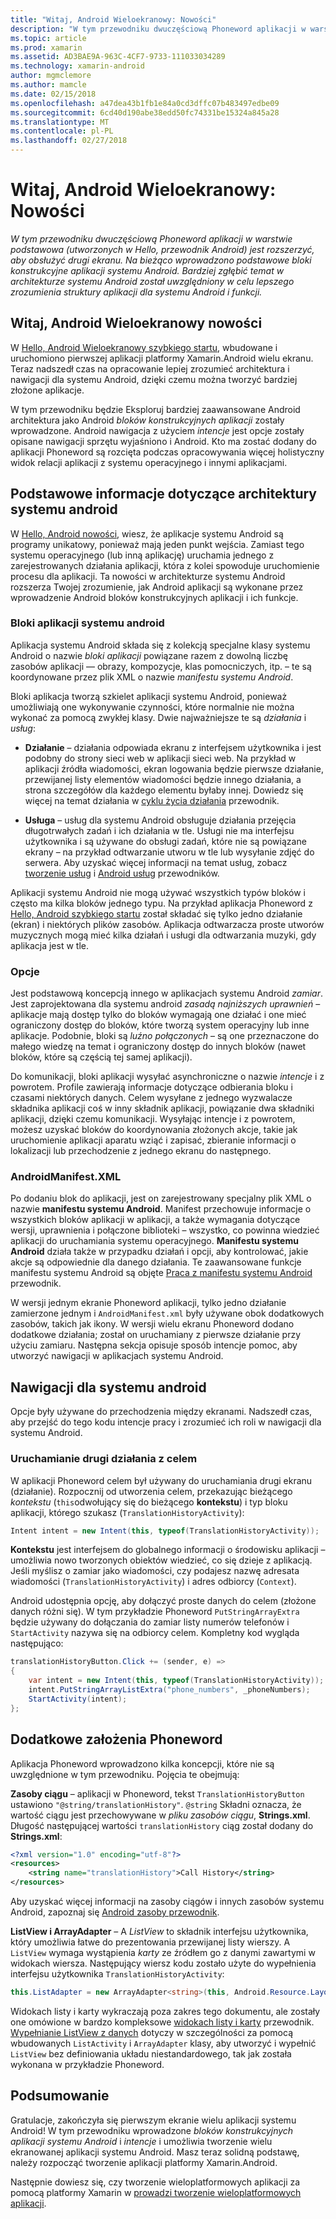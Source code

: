 ```yaml
---
title: "Witaj, Android Wieloekranowy: Nowości"
description: "W tym przewodniku dwuczęściową Phoneword aplikacji w warstwie podstawowa (utworzonych w Hello, przewodnik Android) jest rozszerzyć, aby obsłużyć drugi ekranu. Na bieżąco wprowadzono podstawowe bloki konstrukcyjne aplikacji systemu Android. Bardziej zgłębić temat w architekturze systemu Android został uwzględniony w celu lepszego zrozumienia struktury aplikacji dla systemu Android i funkcji."
ms.topic: article
ms.prod: xamarin
ms.assetid: AD3BAE9A-963C-4CF7-9733-111033034289
ms.technology: xamarin-android
author: mgmclemore
ms.author: mamcle
ms.date: 02/15/2018
ms.openlocfilehash: a47dea43b1fb1e84a0cd3dffc07b483497edbe09
ms.sourcegitcommit: 6cd40d190abe38edd50fc74331be15324a845a28
ms.translationtype: MT
ms.contentlocale: pl-PL
ms.lasthandoff: 02/27/2018
---
```

# <a name="hello-android-multiscreen-deep-dive"></a>Witaj, Android Wieloekranowy: Nowości

_W tym przewodniku dwuczęściową Phoneword aplikacji w warstwie podstawowa (utworzonych w Hello, przewodnik Android) jest rozszerzyć, aby obsłużyć drugi ekranu. Na bieżąco wprowadzono podstawowe bloki konstrukcyjne aplikacji systemu Android. Bardziej zgłębić temat w architekturze systemu Android został uwzględniony w celu lepszego zrozumienia struktury aplikacji dla systemu Android i funkcji._

## <a name="hello-android-multiscreen-deep-dive"></a>Witaj, Android Wieloekranowy nowości

W [Hello, Android Wieloekranowy szybkiego startu](~/android/get-started/hello-android-multiscreen/hello-android-multiscreen-quickstart.md), wbudowane i uruchomiono pierwszej aplikacji platformy Xamarin.Android wielu ekranu.
Teraz nadszedł czas na opracowanie lepiej zrozumieć architektura i nawigacji dla systemu Android, dzięki czemu można tworzyć bardziej złożone aplikacje.

W tym przewodniku będzie Eksploruj bardziej zaawansowane Android architektura jako Android *bloków konstrukcyjnych aplikacji* zostały wprowadzone. Android nawigacja z użyciem *intencje* jest opcje zostały opisane nawigacji sprzętu wyjaśniono i Android. Kto ma zostać dodany do aplikacji Phoneword są rozcięta podczas opracowywania więcej holistyczny widok relacji aplikacji z systemu operacyjnego i innymi aplikacjami.


## <a name="android-architecture-basics"></a>Podstawowe informacje dotyczące architektury systemu android

W [Hello, Android nowości](~/android/get-started/hello-android/hello-android-deepdive.md), wiesz, że aplikacje systemu Android są programy unikatowy, ponieważ mają jeden punkt wejścia. Zamiast tego systemu operacyjnego (lub inną aplikację) uruchamia jednego z zarejestrowanych działania aplikacji, która z kolei spowoduje uruchomienie procesu dla aplikacji. Ta nowości w architekturze systemu Android rozszerza Twojej zrozumienie, jak Android aplikacji są wykonane przez wprowadzenie Android bloków konstrukcyjnych aplikacji i ich funkcje.

<a name="AndroidApplicationBlocks" />

### <a name="android-application-blocks"></a>Bloki aplikacji systemu android

Aplikacja systemu Android składa się z kolekcją specjalne klasy systemu Android o nazwie *bloki aplikacji* powiązane razem z dowolną liczbę zasobów aplikacji — obrazy, kompozycje, klas pomocniczych, itp. &ndash; te są koordynowane przez plik XML o nazwie *manifestu systemu Android*.

Bloki aplikacja tworzą szkielet aplikacji systemu Android, ponieważ umożliwiają one wykonywanie czynności, które normalnie nie można wykonać za pomocą zwykłej klasy. Dwie najważniejsze te są _działania_ i _usług_:

-   **Działanie** &ndash; działania odpowiada ekranu z interfejsem użytkownika i jest podobny do strony sieci web w aplikacji sieci web. Na przykład w aplikacji źródła wiadomości, ekran logowania będzie pierwsze działanie, przewijanej listy elementów wiadomości będzie innego działania, a strona szczegółów dla każdego elementu byłaby innej. Dowiedz się więcej na temat działania w [cyklu życia działania](~/android/app-fundamentals/activity-lifecycle/index.md) przewodnik.

-   **Usługa** &ndash; usług dla systemu Android obsługuje działania przejęcia długotrwałych zadań i ich działania w tle. Usługi nie ma interfejsu użytkownika i są używane do obsługi zadań, które nie są powiązane ekrany &ndash; na przykład odtwarzanie utworu w tle lub wysyłanie zdjęć do serwera. Aby uzyskać więcej informacji na temat usług, zobacz [tworzenie usług](~/android/app-fundamentals/services/index.md) i [Android usług](~/android/app-fundamentals/services/index.md) przewodników.


Aplikacji systemu Android nie mogą używać wszystkich typów bloków i często ma kilka bloków jednego typu. Na przykład aplikacja Phoneword z [Hello, Android szybkiego startu](~/android/get-started/hello-android/hello-android-quickstart.md) został składać się tylko jedno działanie (ekran) i niektórych plików zasobów. Aplikacja odtwarzacza proste utworów muzycznych mogą mieć kilka działań i usługi dla odtwarzania muzyki, gdy aplikacja jest w tle.

### <a name="intents"></a>Opcje

Jest podstawową koncepcją innego w aplikacjach systemu Android *zamiar*.
Jest zaprojektowana dla systemu android *zasadą najniższych uprawnień* &ndash; aplikacje mają dostęp tylko do bloków wymagają one działać i one mieć ograniczony dostęp do bloków, które tworzą system operacyjny lub inne aplikacje. Podobnie, bloki są *luźno połączonych* &ndash; są one przeznaczone do małego wiedzę na temat i ograniczony dostęp do innych bloków (nawet bloków, które są częścią tej samej aplikacji).

Do komunikacji, bloki aplikacji wysyłać asynchroniczne o nazwie *intencje* i z powrotem. Profile zawierają informacje dotyczące odbierania bloku i czasami niektórych danych. Celem wysyłane z jednego wyzwalacze składnika aplikacji coś w inny składnik aplikacji, powiązanie dwa składniki aplikacji, dzięki czemu komunikacji. Wysyłając intencje i z powrotem, możesz uzyskać bloków do koordynowania złożonych akcje, takie jak uruchomienie aplikacji aparatu wziąć i zapisać, zbieranie informacji o lokalizacji lub przechodzenie z jednego ekranu do następnego.

<a name="AndroidManifestXML" />

### <a name="androidmanifestxml"></a>AndroidManifest.XML

Po dodaniu blok do aplikacji, jest on zarejestrowany specjalny plik XML o nazwie **manifestu systemu Android**. Manifest przechowuje informacje o wszystkich bloków aplikacji w aplikacji, a także wymagania dotyczące wersji, uprawnienia i połączone biblioteki &ndash; wszystko, co powinna wiedzieć aplikacji do uruchamiania systemu operacyjnego. **Manifestu systemu Android** działa także w przypadku działań i opcji, aby kontrolować, jakie akcje są odpowiednie dla danego działania. Te zaawansowane funkcje manifestu systemu Android są objęte [Praca z manifestu systemu Android](~/android/platform/android-manifest.md) przewodnik.

W wersji jednym ekranie Phoneword aplikacji, tylko jedno działanie zamierzone jednym i `AndroidManifest.xml` były używane obok dodatkowych zasobów, takich jak ikony. W wersji wielu ekranu Phoneword dodano dodatkowe działania; został on uruchamiany z pierwsze działanie przy użyciu zamiaru. Następna sekcja opisuje sposób intencje pomoc, aby utworzyć nawigacji w aplikacjach systemu Android.

## <a name="android-navigation"></a>Nawigacji dla systemu android

Opcje były używane do przechodzenia między ekranami. Nadszedł czas, aby przejść do tego kodu intencje pracy i zrozumieć ich roli w nawigacji dla systemu Android.


### <a name="launching-a-second-activity-with-an-intent"></a>Uruchamianie drugi działania z celem

W aplikacji Phoneword celem był używany do uruchamiania drugi ekranu (działanie). Rozpocznij od utworzenia celem, przekazując bieżącego *kontekstu* (`this`odwołujący się do bieżącego **kontekstu**) i typ bloku aplikacji, którego szukasz (`TranslationHistoryActivity`):

```csharp
Intent intent = new Intent(this, typeof(TranslationHistoryActivity));
```

**Kontekstu** jest interfejsem do globalnego informacji o środowisku aplikacji &ndash; umożliwia nowo tworzonych obiektów wiedzieć, co się dzieje z aplikacją. Jeśli myślisz o zamiar jako wiadomości, czy podajesz nazwę adresata wiadomości (`TranslationHistoryActivity`) i adres odbiorcy (`Context`).

Android udostępnia opcję, aby dołączyć proste danych do celem (złożone danych różni się). W tym przykładzie Phoneword `PutStringArrayExtra` będzie używany do dołączania do zamiar listy numerów telefonów i `StartActivity` nazywa się na odbiorcy celem. Kompletny kod wygląda następująco:

```csharp
translationHistoryButton.Click += (sender, e) =>
{
    var intent = new Intent(this, typeof(TranslationHistoryActivity));
    intent.PutStringArrayListExtra("phone_numbers", _phoneNumbers);
    StartActivity(intent);
};
```


## <a name="additional-concepts-introduced-in-phoneword"></a>Dodatkowe założenia Phoneword

Aplikacja Phoneword wprowadzono kilka koncepcji, które nie są uwzględnione w tym przewodniku. Pojęcia te obejmują:

**Zasoby ciągu** &ndash; aplikacji w Phoneword, tekst `TranslationHistoryButton` ustawiono `"@string/translationHistory"`. `@string` Składni oznacza, że wartość ciągu jest przechowywane w _pliku zasobów ciągu_, **Strings.xml**. Długość następującej wartości `translationHistory` ciąg został dodany do **Strings.xml**:

```xml
<?xml version="1.0" encoding="utf-8"?>
<resources>
    <string name="translationHistory">Call History</string>
</resources>
```

Aby uzyskać więcej informacji na zasoby ciągów i innych zasobów systemu Android, zapoznaj się [Android zasoby przewodnik](~/android/app-fundamentals/resources-in-android/index.md).

**ListView i ArrayAdapter** &ndash; A _ListView_ to składnik interfejsu użytkownika, który umożliwia łatwe do prezentowania przewijanej listy wierszy. A `ListView` wymaga wystąpienia _karty_ ze źródłem go z danymi zawartymi w widokach wiersza. Następujący wiersz kodu zostało użyte do wypełnienia interfejsu użytkownika `TranslationHistoryActivity`:

```csharp
this.ListAdapter = new ArrayAdapter<string>(this, Android.Resource.Layout.SimpleListItem1, phoneNumbers);
```

Widokach listy i karty wykraczają poza zakres tego dokumentu, ale zostały one omówione w bardzo kompleksowe [widokach listy i karty](~/android/user-interface/layouts/list-view/index.md) przewodnik.
[Wypełnianie ListView z danych](~/android/user-interface/layouts/list-view/populating.md) dotyczy w szczególności za pomocą wbudowanych `ListActivity` i `ArrayAdapter` klasy, aby utworzyć i wypełnić `ListView` bez definiowania układu niestandardowego, tak jak została wykonana w przykładzie Phoneword.


## <a name="summary"></a>Podsumowanie

Gratulacje, zakończyła się pierwszym ekranie wielu aplikacji systemu Android! W tym przewodniku wprowadzone *bloków konstrukcyjnych aplikacji systemu Android* i *intencje* i umożliwia tworzenie wielu ekranowanej aplikacji systemu Android. Masz teraz solidną podstawę, należy rozpocząć tworzenie aplikacji platformy Xamarin.Android.

Następnie dowiesz się, czy tworzenie wieloplatformowych aplikacji za pomocą platformy Xamarin w [prowadzi tworzenie wieloplatformowych aplikacji](~/cross-platform/app-fundamentals/building-cross-platform-applications/index.md).
